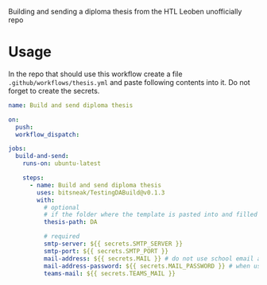 Building and sending a diploma thesis from the HTL Leoben unofficially repo

# Usage

In the repo that should use this workflow create a file `.github/workflows/thesis.yml` and paste following contents into it. Do not forget to create the secrets.

```yml
name: Build and send diploma thesis

on: 
  push:
  workflow_dispatch:

jobs:
  build-and-send:
    runs-on: ubuntu-latest

    steps:
      - name: Build and send diploma thesis
        uses: bitsneak/TestingDABuild@v0.1.3
        with:
          # optional
          # if the folder where the template is pasted into and filled out has a different name than 'Diplomarbeit'
          thesis-path: DA

          # required
          smtp-server: ${{ secrets.SMTP_SERVER }}
          smtp-port: ${{ secrets.SMTP_PORT }}
          mail-address: ${{ secrets.MAIL }} # do not use school email address
          mail-address-password: ${{ secrets.MAIL_PASSWORD }} # when using gmail an app password must be used
          teams-mail: ${{ secrets.TEAMS_MAIL }}
```
